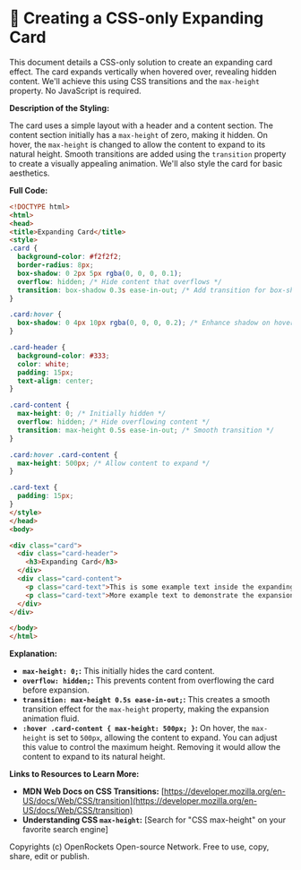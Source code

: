 # 🐞 Creating a CSS-only Expanding Card


This document details a CSS-only solution to create an expanding card effect.  The card expands vertically when hovered over, revealing hidden content. We'll achieve this using CSS transitions and the `max-height` property.  No JavaScript is required.


**Description of the Styling:**

The card uses a simple layout with a header and a content section. The content section initially has a `max-height` of zero, making it hidden. On hover, the `max-height` is changed to allow the content to expand to its natural height.  Smooth transitions are added using the `transition` property to create a visually appealing animation.  We'll also style the card for basic aesthetics.


**Full Code:**

```html
<!DOCTYPE html>
<html>
<head>
<title>Expanding Card</title>
<style>
.card {
  background-color: #f2f2f2;
  border-radius: 8px;
  box-shadow: 0 2px 5px rgba(0, 0, 0, 0.1);
  overflow: hidden; /* Hide content that overflows */
  transition: box-shadow 0.3s ease-in-out; /* Add transition for box-shadow */
}

.card:hover {
  box-shadow: 0 4px 10px rgba(0, 0, 0, 0.2); /* Enhance shadow on hover */
}

.card-header {
  background-color: #333;
  color: white;
  padding: 15px;
  text-align: center;
}

.card-content {
  max-height: 0; /* Initially hidden */
  overflow: hidden; /* Hide overflowing content */
  transition: max-height 0.5s ease-in-out; /* Smooth transition */
}

.card:hover .card-content {
  max-height: 500px; /* Allow content to expand */
}

.card-text {
  padding: 15px;
}
</style>
</head>
<body>

<div class="card">
  <div class="card-header">
    <h3>Expanding Card</h3>
  </div>
  <div class="card-content">
    <p class="card-text">This is some example text inside the expanding card.  You can add as much content as you like here.  The card will smoothly expand to accommodate it. Lorem ipsum dolor sit amet, consectetur adipiscing elit. Nullam id molestie diam. Sed at quam sed dui ultricies ultrices.</p>
    <p class="card-text">More example text to demonstrate the expansion.</p>
  </div>
</div>

</body>
</html>
```


**Explanation:**

* **`max-height: 0;`:** This initially hides the card content.
* **`overflow: hidden;`:** This prevents content from overflowing the card before expansion.
* **`transition: max-height 0.5s ease-in-out;`:** This creates a smooth transition effect for the `max-height` property, making the expansion animation fluid.
* **`:hover .card-content { max-height: 500px; }`:**  On hover, the `max-height` is set to `500px`, allowing the content to expand.  You can adjust this value to control the maximum height.  Removing it would allow the content to expand to its natural height.


**Links to Resources to Learn More:**

* **MDN Web Docs on CSS Transitions:** [https://developer.mozilla.org/en-US/docs/Web/CSS/transition](https://developer.mozilla.org/en-US/docs/Web/CSS/transition)
* **Understanding CSS `max-height`:** [Search for "CSS max-height" on your favorite search engine]


Copyrights (c) OpenRockets Open-source Network. Free to use, copy, share, edit or publish.

